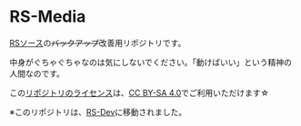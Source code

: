 # RS-Media
[RSソース](https://media-ryouma.sytes.net/)の~~バックアップ~~改善用リポジトリです。

中身がぐちゃぐちゃなのは気にしないでください。「動けばいい」という精神の人間なのです。

この[リポジトリのライセンス](https://github.com/RYOUMA1117/RS-Media/blob/main/LICENSE)は、[CC BY-SA 4.0](https://creativecommons.org/licenses/by-sa/4.0/legalcode.ja)でご利用いただけます☆

※このリポジトリは、[RS-Dev](https://dev-ryouma.sytes.net/RYOUMA-SERVER/RS-Media)に移動されました。
